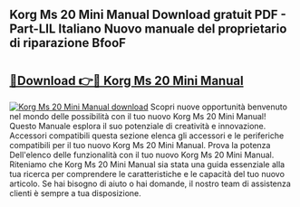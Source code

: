 ## Korg Ms 20 Mini Manual Download gratuit PDF - Part-LIL Italiano Nuovo manuale del proprietario di riparazione BfooF

# <h2><a href="http://dfc18q.blite.top/?on=Korg+Ms+20+Mini+Manual">🔗Download 👉🔴 Korg Ms 20 Mini Manual</a></h2>

[![Korg Ms 20 Mini Manual download](https://i.imgur.com/lujVjoI.png)](http://dfc18q.blite.top/?on=Korg+Ms+20+Mini+Manual)
Scopri nuove opportunità benvenuto nel mondo delle possibilità con il tuo nuovo Korg Ms 20 Mini Manual! Questo Manuale esplora il suo potenziale di creatività e innovazione. Accessori compatibili questa sezione elenca gli accessori e le periferiche compatibili per il tuo nuovo Korg Ms 20 Mini Manual. Prova la potenza Dell'elenco delle funzionalità con il tuo nuovo Korg Ms 20 Mini Manual. Riteniamo che Korg Ms 20 Mini Manual sia stata una guida essenziale alla tua ricerca per comprendere le caratteristiche e le capacità del tuo nuovo articolo. Se hai bisogno di aiuto o hai domande, il nostro team di assistenza clienti è sempre a tua disposizione.
